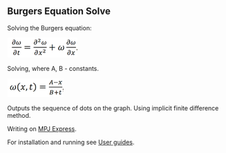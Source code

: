 ## Burgers Equation Solve

Solving  the Burgers equation:

![Equation](equation.png)

Solving, where A, B - constants.

![Solving](solve.png)

Outputs the sequence of dots on the graph. Using implicit finite difference method.

Writing on [MPJ Express](http://mpj-express.org/).

For installation and running see [User guides](http://mpj-express.org/guides.html).
